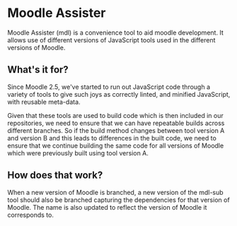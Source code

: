 Moodle Assister
===============

Moodle Assister (mdl) is a convenience tool to aid moodle development. It
allows use of different versions of JavaScript tools used in the different
versions of Moodle.


What's it for?
--------------

Since Moodle 2.5, we've started to run out JavaScript code through a
variety of tools to give such joys as correctly linted, and minified
JavaScript, with reusable meta-data.

Given that these tools are used to build code which is then included in
our repositories, we need to ensure that we can have repeatable builds
across different branches. So if the build method changes between tool
version A and version B and this leads to differences in the built code, we
need to ensure that we continue building the same code for all versions of
Moodle which were previously built using tool version A.


How does that work?
-------------------

When a new version of Moodle is branched, a new version of the mdl-sub tool
should also be branched capturing the dependencies for that version of
Moodle. The name is also updated to reflect the version of Moodle it
corresponds to.
